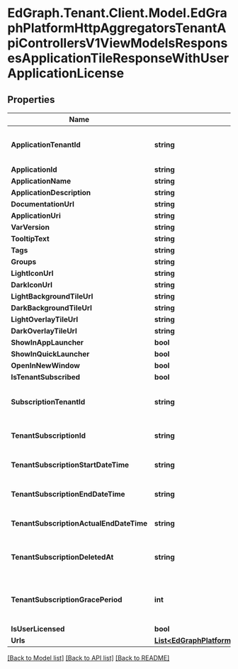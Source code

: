 # EdGraph.Tenant.Client.Model.EdGraphPlatformHttpAggregatorsTenantApiControllersV1ViewModelsResponsesApplicationTileResponseWithUserApplicationLicense

## Properties

Name | Type | Description | Notes
------------ | ------------- | ------------- | -------------
**ApplicationTenantId** | **string** | The Tenant this application belongs to | [optional] 
**ApplicationId** | **string** |  | [optional] 
**ApplicationName** | **string** |  | [optional] 
**ApplicationDescription** | **string** |  | [optional] 
**DocumentationUrl** | **string** |  | [optional] 
**ApplicationUri** | **string** |  | [optional] 
**VarVersion** | **string** |  | [optional] 
**TooltipText** | **string** |  | [optional] 
**Tags** | **string** |  | [optional] 
**Groups** | **string** |  | [optional] 
**LightIconUrl** | **string** |  | [optional] 
**DarkIconUrl** | **string** |  | [optional] 
**LightBackgroundTileUrl** | **string** |  | [optional] 
**DarkBackgroundTileUrl** | **string** |  | [optional] 
**LightOverlayTileUrl** | **string** |  | [optional] 
**DarkOverlayTileUrl** | **string** |  | [optional] 
**ShowInAppLauncher** | **bool** |  | [optional] 
**ShowInQuickLauncher** | **bool** |  | [optional] 
**OpenInNewWindow** | **bool** |  | [optional] 
**IsTenantSubscribed** | **bool** |  | [optional] 
**SubscriptionTenantId** | **string** | The Tenant Id the subscription belongs to | [optional] 
**TenantSubscriptionId** | **string** | The Tenant subscription Id | [optional] 
**TenantSubscriptionStartDateTime** | **string** | The Tenant subscription start date | [optional] 
**TenantSubscriptionEndDateTime** | **string** | The Tenant subscription end date | [optional] 
**TenantSubscriptionActualEndDateTime** | **string** | The Tenant subscription end date | [optional] 
**TenantSubscriptionDeletedAt** | **string** | The Tenant subscription deleted date | [optional] 
**TenantSubscriptionGracePeriod** | **int** | The Tenant subscription grace period value | [optional] 
**IsUserLicensed** | **bool** |  | [optional] 
**Urls** | [**List&lt;EdGraphPlatformHttpAggregatorsTenantApiControllersV1ViewModelsResponsesApplicationUrl&gt;**](EdGraphPlatformHttpAggregatorsTenantApiControllersV1ViewModelsResponsesApplicationUrl.md) |  | [optional] 

[[Back to Model list]](../README.md#documentation-for-models) [[Back to API list]](../README.md#documentation-for-api-endpoints) [[Back to README]](../README.md)

